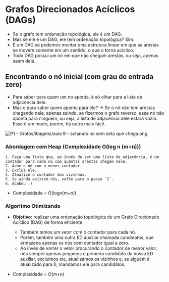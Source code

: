 # Grafos Direcionados Acíclicos (DAGs)

* Se o grafo tem ordenação topológica, ele é um DAG.
* Mas se ele é um DAG, ele tem ordenação topológica? Sim.
* É um DAG se podemos montar uma estrutura linear em que as arestas se movem somente em um sentido, o que o torna acíclico.
* Todo DAG possui um nó em que não chegam arestas, ou seja, apenas saem dele.

## Encontrando o nó inicial (com grau de entrada zero)

* Para saber para quem um nó aponta, é só olhar para a lista de adjacência dele.
* Mas e para saber quem aponta para ele? → Se o nó não tem arestas chegando nele, apenas saindo, se fizermos o grafo reverso, esse nó não aponta para ninguém, ou seja, a lista de adjacência dele estará vazia. Esse é um modo, porém, há outro mais fácil.

![P1 - Grafos/ibagens/aula 9 - achando no sem seta que chega.png](/P1%20-%20Grafos/me%20de%20ibagens/Aula%2009%20-%20achando%20no%20sem%20seta%20que%20chega%20(Ord%20Topológica).png)

### Abordagem com Heap (Complexidade O(log n (m+n)))

    1. Faça uma lista que, ao invés de ser uma lista de adjacência, é um contador para cada nó com quantas arestas chegam nele.
    2. Ache o nó com o menor contador.
    3. Exclua ele.
    4. Atualize o contador dos vizinhos.
    5. Se ainda existem nós, volte para o passo `2`.
    6. Acabou :)
* Complexidade = O(logn(m+n))

### Algoritmo Otimizando
* **Objetivo:** realizar uma ordenação topológica de um Grafo Direcionado Acíclico (DAG) de forma eficiente

    * Também temos um vetor com o contador para cada nó.
    * Porém, também uma outra ED auxiliar chamada candidatos, que armazena apenas os nós com contador igual a zero.
    * Ao invés de varrer o vetor procurando o contador de menor valor, nós sempre apenas pegamos o primeiro candidato da nossa ED auxiliar, excluímos ele, atualizamos os vizinhos e, se alguém é atualizado para 0, mandamos ele para candidatos.
* Complexidade = O(m+n)